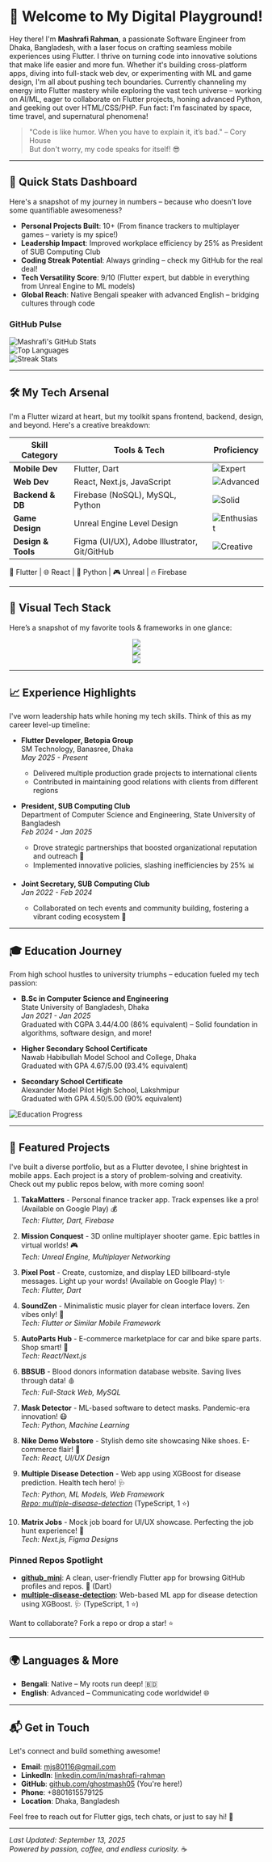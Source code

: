 # 👋 Welcome to My Digital Playground!

Hey there! I'm **Mashrafi Rahman**, a passionate Software Engineer from Dhaka, Bangladesh, with a laser focus on crafting seamless mobile experiences using Flutter. I thrive on turning code into innovative solutions that make life easier and more fun. Whether it's building cross-platform apps, diving into full-stack web dev, or experimenting with ML and game design, I'm all about pushing tech boundaries. Currently channeling my energy into Flutter mastery while exploring the vast tech universe – working on AI/ML, eager to collaborate on Flutter projects, honing advanced Python, and geeking out over HTML/CSS/PHP. Fun fact: I'm fascinated by space, time travel, and supernatural phenomena!

> "Code is like humor. When you have to explain it, it’s bad." – Cory House  
> But don't worry, my code speaks for itself! 😎

---

## 🚀 Quick Stats Dashboard
Here's a snapshot of my journey in numbers – because who doesn't love some quantifiable awesomeness?

- **Personal Projects Built**: 10+ (From finance trackers to multiplayer games – variety is my spice!)
- **Leadership Impact**: Improved workplace efficiency by 25% as President of SUB Computing Club
- **Coding Streak Potential**: Always grinding – check my GitHub for the real deal!
- **Tech Versatility Score**: 9/10 (Flutter expert, but dabble in everything from Unreal Engine to ML models)
- **Global Reach**: Native Bengali speaker with advanced English – bridging cultures through code

### GitHub Pulse
![Mashrafi's GitHub Stats](https://github-readme-stats.vercel.app/api?username=ghostmash05&show_icons=true&theme=radical&hide_border=true&include_all_commits=true)  
![Top Languages](https://github-readme-stats.vercel.app/api/top-langs/?username=ghostmash05&layout=compact&theme=radical&hide_border=true)  
![Streak Stats](https://github-readme-streak-stats.herokuapp.com/?user=ghostmash05&theme=radical&hide_border=true)

---

## 🛠️ My Tech Arsenal
I'm a Flutter wizard at heart, but my toolkit spans frontend, backend, design, and beyond. Here's a creative breakdown:

| Skill Category | Tools & Tech | Proficiency |
|---------------|-------------|-------------|
| **Mobile Dev** | Flutter, Dart | ![Expert](https://img.shields.io/badge/Expert-★★★★★-blue?style=for-the-badge&logo=flutter&logoColor=white) |
| **Web Dev** | React, Next.js, JavaScript | ![Advanced](https://img.shields.io/badge/Advanced-★★★★☆-green?style=for-the-badge&logo=react&logoColor=white) |
| **Backend & DB** | Firebase (NoSQL), MySQL, Python | ![Solid](https://img.shields.io/badge/Solid-★★★☆☆-yellow?style=for-the-badge&logo=firebase&logoColor=white) |
| **Game Design** | Unreal Engine Level Design | ![Enthusiast](https://img.shields.io/badge/Enthusiast-★★★☆☆-purple?style=for-the-badge&logo=unrealengine&logoColor=white) |
| **Design & Tools** | Figma (UI/UX), Adobe Illustrator, Git/GitHub | ![Creative](https://img.shields.io/badge/Creative-★★★★☆-orange?style=for-the-badge&logo=figma&logoColor=white) |

📱 Flutter | 🌐 React | 🐍 Python | 🎮 Unreal | 🔥 Firebase

---

## 🎨 Visual Tech Stack
Here’s a snapshot of my favorite tools & frameworks in one glance:  

<p align="center">
  <!-- Mobile & Web -->
  <img src="https://skillicons.dev/icons?i=flutter,dart,react,nextjs,js,ts,html,css" />
  <br/>
  <!-- Backend & DB -->
  <img src="https://skillicons.dev/icons?i=firebase,mysql,python,nodejs" />
  <br/>
  <!-- Design & Tools -->
  <img src="https://skillicons.dev/icons?i=figma,ai,git,github,unreal" />
</p>

---

## 📈 Experience Highlights
I've worn leadership hats while honing my tech skills. Think of this as my career level-up timeline:

- **Flutter Developer, Betopia Group**  
  SM Technology, Banasree, Dhaka  
  *May 2025 - Present*  
  - Delivered multiple production grade projects to international clients 
  - Contributed in maintaining good relations with clients from different regions  

- **President, SUB Computing Club**  
  Department of Computer Science and Engineering, State University of Bangladesh  
  *Feb 2024 - Jan 2025*  
  - Drove strategic partnerships that boosted organizational reputation and outreach 🚀  
  - Implemented innovative policies, slashing inefficiencies by 25% 📊  

- **Joint Secretary, SUB Computing Club**  
  *Jan 2022 - Feb 2024*  
  - Collaborated on tech events and community building, fostering a vibrant coding ecosystem 🤝  

---

## 🎓 Education Journey
From high school hustles to university triumphs – education fueled my tech passion:

- **B.Sc in Computer Science and Engineering**  
  State University of Bangladesh, Dhaka  
  *Jan 2021 - Jan 2025*  
  Graduated with CGPA 3.44/4.00 (86% equivalent) – Solid foundation in algorithms, software design, and more!  

- **Higher Secondary School Certificate**  
  Nawab Habibullah Model School and College, Dhaka  
  Graduated with GPA 4.67/5.00 (93.4% equivalent)  

- **Secondary School Certificate**  
  Alexander Model Pilot High School, Lakshmipur  
  Graduated with GPA 4.50/5.00 (90% equivalent)  

![Education Progress](https://img.shields.io/badge/Academic%20Achievement-90%25%2B%20Average-brightgreen?style=flat-square)

---

## 🌟 Featured Projects
I've built a diverse portfolio, but as a Flutter devotee, I shine brightest in mobile apps. Each project is a story of problem-solving and creativity. Check out my public repos below, with more coming soon!

1. **TakaMatters** - Personal finance tracker app. Track expenses like a pro! (Available on Google Play) 💰  
   *Tech: Flutter, Dart, Firebase*  

2. **Mission Conquest** - 3D online multiplayer shooter game. Epic battles in virtual worlds! 🎮  
   *Tech: Unreal Engine, Multiplayer Networking*  

3. **Pixel Post** - Create, customize, and display LED billboard-style messages. Light up your words! (Available on Google Play) ✨  
   *Tech: Flutter, Dart*  

4. **SoundZen** - Minimalistic music player for clean interface lovers. Zen vibes only! 🎵  
   *Tech: Flutter or Similar Mobile Framework*  

5. **AutoParts Hub** - E-commerce marketplace for car and bike spare parts. Shop smart! 🛒  
   *Tech: React/Next.js*  

6. **BBSUB** - Blood donors information database website. Saving lives through data! 🩸  
   *Tech: Full-Stack Web, MySQL*  

7. **Mask Detector** - ML-based software to detect masks. Pandemic-era innovation! 😷  
   *Tech: Python, Machine Learning*  

8. **Nike Demo Webstore** - Stylish demo site showcasing Nike shoes. E-commerce flair! 👟  
   *Tech: React, UI/UX Design*  

9. **Multiple Disease Detection** - Web app using XGBoost for disease prediction. Health tech hero! 🩺  
   *Tech: Python, ML Models, Web Framework*  
   *[Repo: multiple-disease-detection](https://github.com/ghostmash05/multiple-disease-detection)* (TypeScript, 1 ⭐)  

10. **Matrix Jobs** - Mock job board for UI/UX showcase. Perfecting the job hunt experience! 💼  
    *Tech: Next.js, Figma Designs*  

### Pinned Repos Spotlight
- **[github_mini](https://github.com/ghostmash05/github_mini)**: A clean, user-friendly Flutter app for browsing GitHub profiles and repos. 📱 (Dart)  
- **[multiple-disease-detection](https://github.com/ghostmash05/multiple-disease-detection)**: Web-based ML app for disease detection using XGBoost. 🩺 (TypeScript, 1 ⭐)  

Want to collaborate? Fork a repo or drop a star! ⭐

---

## 🌍 Languages & More
- **Bengali**: Native – My roots run deep! 🇧🇩  
- **English**: Advanced – Communicating code worldwide! 🌐  

---

## 📬 Get in Touch
Let's connect and build something awesome!  
- **Email**: mjs80116@gmail.com  
- **LinkedIn**: [linkedin.com/in/mashrafi-rahman](https://linkedin.com/in/mashrafi-rahman)  
- **GitHub**: [github.com/ghostmash05](https://github.com/ghostmash05) (You're here!)  
- **Phone**: +8801615579125  
- **Location**: Dhaka, Bangladesh

Feel free to reach out for Flutter gigs, tech chats, or just to say hi! 🚀

---

*Last Updated: September 13, 2025*  
*Powered by passion, coffee, and endless curiosity.* ☕
